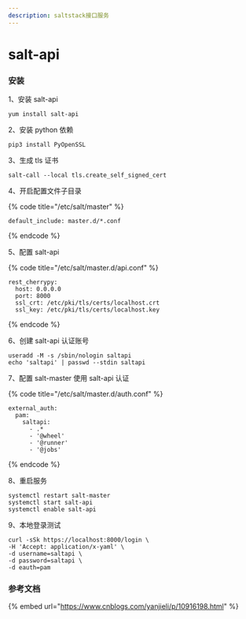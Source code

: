 ```yaml
---
description: saltstack接口服务
---
```


# salt-api

### 安装

1、安装 salt-api

```text
yum install salt-api
```

2、安装 python 依赖

```text
pip3 install PyOpenSSL
```

3、生成 tls 证书

```text
salt-call --local tls.create_self_signed_cert
```

4、开启配置文件子目录

{% code title="/etc/salt/master" %}
```text
default_include: master.d/*.conf
```
{% endcode %}

5、配置 salt-api

{% code title="/etc/salt/master.d/api.conf" %}
```text
rest_cherrypy:
  host: 0.0.0.0
  port: 8000
  ssl_crt: /etc/pki/tls/certs/localhost.crt
  ssl_key: /etc/pki/tls/certs/localhost.key
```
{% endcode %}

6、创建 salt-api 认证账号

```text
useradd -M -s /sbin/nologin saltapi
echo 'saltapi' | passwd --stdin saltapi
```

7、配置 salt-master 使用 salt-api 认证

{% code title="/etc/salt/master.d/auth.conf" %}
```text
external_auth:
  pam:
    saltapi:
      - .*
      - '@wheel'
      - '@runner'
      - '@jobs'
```
{% endcode %}

8、重启服务

```text
systemctl restart salt-master
systemctl start salt-api
systemctl enable salt-api
```

9、本地登录测试

```text
curl -sSk https://localhost:8000/login \
-H 'Accept: application/x-yaml' \
-d username=saltapi \
-d password=saltapi \
-d eauth=pam
```

### 参考文档

{% embed url="https://www.cnblogs.com/yanjieli/p/10916198.html" %}





